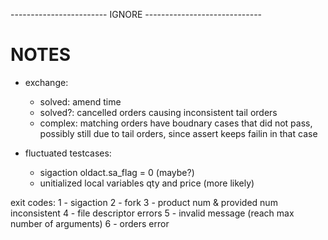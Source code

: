 
------------------------ IGNORE -----------------------------
# NOTES 
- exchange:
    - solved: amend time
    - solved?: cancelled orders causing inconsistent tail orders
    - complex: matching orders have boudnary cases that did not pass, possibly still due to tail orders, since assert keeps failin in that case
     
- fluctuated testcases:
    - sigaction oldact.sa_flag = 0 (maybe?)
    - unitialized local variables qty and price (more likely)

exit codes:
1 - sigaction
2 - fork
3 - product num & provided num inconsistent
4 - file descriptor errors
5 - invalid message (reach max number of arguments)
6 - orders error